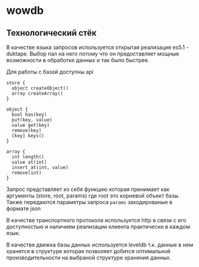 # wowdb

## Технологический стёк

В качестве языка запросов используется открытая реализация es5.1 - duktape. Выбор пал на него потому что он предоставляет мощные возможности в обработке данных и так было быстрее.

Для работы с базой доступны api

```
store {
  object createObject()
  array createArray()
}

object {
  bool has(key)
  put(key, value)
  value get(key)
  remove(key)
  [key] keys()
}

array {
  int length()
  value at(int)
  insert_at(int, value)
  remove(int)
}
```

Запрос представляет из себя функцию которая принимает как аргументы (store, root, params) где root это корневой объект базы. Также передаются параметры запроса `params` закодированые в формате json

В качестве транспортного протокола используется http в связи с его доступностью и наличием реализации клиента практически в каждом язык.

В качестве движка базы данных используется leveldb т.к. данные в нем хранятся в структуре которая позволяет добится оптимальной производительности на выбраной структуре хранения данных.

